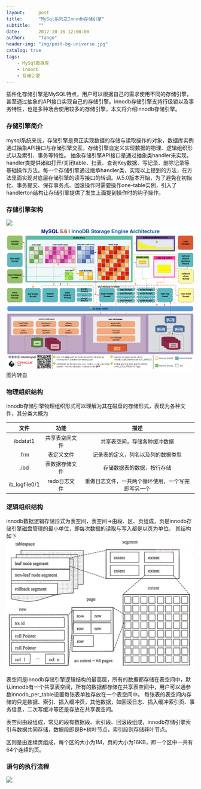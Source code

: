 ```yaml
---
layout:     post
title:      "MySql系列之Innodb存储引擎"
subtitle:   ""
date:       2017-10-16 12:00:00
author:     "Tango"
header-img: "img/post-bg-universe.jpg"
catalog: true
tags:   
    - MySql数据库 
    - innodb
    - 存储引擎
---
```



插件化存储引擎是MySQL特点，用户可以根据自己的需求使用不同的存储引擎，甚至通过抽象的API接口实现自己的存储引擎。innodb存储引擎支持行级锁以及事务特性，也是多种场合使用较多的存储引擎，本文将介绍innodb存储引擎。

### 存储引擎简介

mysql系统来说，存储引擎是真正实现数据的存储与读取操作的对象，数据库实例通过抽象API接口与存储引擎交互，存储引擎自定义实现数据的物理、逻辑组织形式以及索引、事务等特性。
抽象存储引擎API接口是通过抽象类handler来实现，handler类提供诸如打开/关闭table、扫表、查询Key数据、写记录、删除记录等基础操作方法。每一个存储引擎通过继承handler类，实现以上提到的方法，在方法里面实现对底层存储引擎的读写接口的转调。从5.0版本开始，为了避免在初始化、事务提交、保存事务点、回滚操作时需要操作one-table实例，引入了handlerton结构让存储引擎提供了发生上面提到操作时的钩子操作。


### 存储引擎架构
![](/img/in-post/mysql/post-innodb-memeory-disk.jpeg)
![](/img/in-post/mysql/post-innodb-engine-struct.jpeg)
图片转自 [](https://blog.csdn.net/nayanminxing/article/details/51151455)

### 物理组织结构
innodb存储引擎物理组织形式可以理解为其在磁盘的存储形式，表现为各种文件，其分类大概为  

| 文件 | 功能 | 描述 | 
| :--: | :--: | :--: |  
|ibdatat1|共享表空间文件|共享表空间，存储各种缓冲数据|
|.frm|表定义文件|记录表的定义，列名以及列的数据类型|
|.ibd|表数据存储文件|存储数据表的数据，按行存储|
|ib_logfile0/1|redo日志文件|重做日志文件，一共两个循环使用，一个写完即写另一个|


### 逻辑组织结构
innodb数据逻辑存储形式为表空间，表空间→由段、区、页组成，页是innodb存储引擎磁盘管理的最小单位，即每次数据的读取与写入都是以页为单位。
其结构如下
![](/img/in-post/mysql/post-innnodb-logic-storage.jpg)

表空间是innodb存储引擎逻辑结构的最高层，所有的数据都存储在表空间中，默认innodb有一个共享表空间，所有的数据都存储在共享表空间中，用户可以通参数innodb_per_table设置每张表单独存放在一个表空间中。
每张表的表空间内存储的只是数据、索引、插入缓冲页，其他数据，如回滚日志、插入缓冲索引页、事务信息，二次写缓冲等还是存放在共享表空间。

表空间由段组成，常见的段有数据段、索引段、回滚段组成，innodb存储引擎索引与数据共同存储，数据段即是B+树叶节点，索引段则存储非叶节点。

区则是由连续页组成，每个区的大小为1M，页的大小为16KB，即一个区中一共有64个连续的页。

### 语句的执行流程
![](/img/in-post/mysql/post-innnodb-stream.png)















